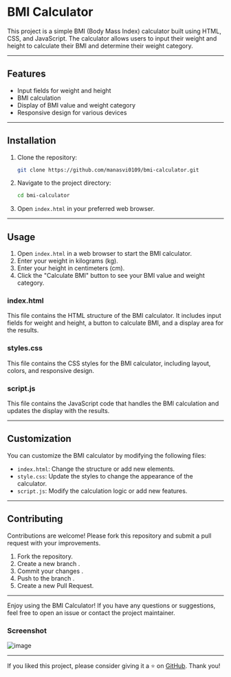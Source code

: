 # BMI Calculator

This project is a simple BMI (Body Mass Index) calculator built using HTML, CSS, and JavaScript. The calculator allows users to input their weight and height to calculate their BMI and determine their weight category.

---

## Features

- Input fields for weight and height
- BMI calculation
- Display of BMI value and weight category
- Responsive design for various devices

---

## Installation

1. Clone the repository:
   ```sh
   git clone https://github.com/manasvi0109/bmi-calculator.git
   ```

2. Navigate to the project directory:
   ```sh
   cd bmi-calculator
   ```

3. Open `index.html` in your preferred web browser.

---

## Usage

1. Open `index.html` in a web browser to start the BMI calculator.
2. Enter your weight in kilograms (kg).
3. Enter your height in centimeters (cm).
4. Click the "Calculate BMI" button to see your BMI value and weight category.


### index.html

This file contains the HTML structure of the BMI calculator. It includes input fields for weight and height, a button to calculate BMI, and a display area for the results.

### styles.css

This file contains the CSS styles for the BMI calculator, including layout, colors, and responsive design.

### script.js

This file contains the JavaScript code that handles the BMI calculation and updates the display with the results.

--- 

## Customization

You can customize the BMI calculator by modifying the following files:

- `index.html`: Change the structure or add new elements.
- `style.css`: Update the styles to change the appearance of the calculator.
- `script.js`: Modify the calculation logic or add new features.

--- 

## Contributing

Contributions are welcome! Please fork this repository and submit a pull request with your improvements.

1. Fork the repository.
2. Create a new branch .
3. Commit your changes .
4. Push to the branch .
5. Create a new Pull Request.

---

Enjoy using the BMI Calculator! If you have any questions or suggestions, feel free to open an issue or contact the project maintainer.

### Screenshot

![image](https://github.com/manasvi0109/BMI-calculator/assets/171707742/1e4c9517-5c41-4e79-ab7d-190f94bc9680)

---

If you liked this project, please consider giving it a ⭐ on [GitHub](https://github.com/manasvi0109/BMI-calculator). Thank you!
